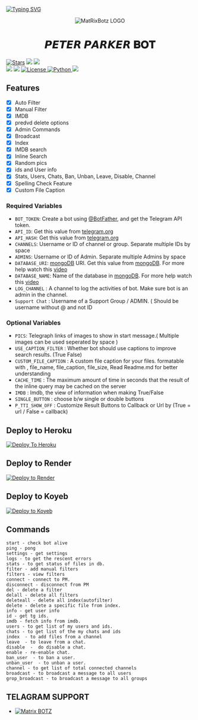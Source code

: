 [![Typing SVG](https://readme-typing-svg.demolab.com?font=&weight=800&size=300&pause=1000&width=6000&height=1900&lines=%F0%9D%97%AA%F0%9D%97%98%F0%9D%97%9F%F0%9D%97%96%F0%9D%97%A2%F0%9D%97%A0+%F0%9D%97%A7%F0%9D%97%A2+%F0%9D%99%8B%F0%9D%99%80%F0%9D%99%8F%F0%9D%99%80%F0%9D%99%8D+%F0%9D%99%8B%F0%9D%98%BC%F0%9D%99%8D%F0%9D%99%86%F0%9D%99%80%F0%9D%99%8D+%F0%9D%90%81%F0%9D%90%8E%F0%9D%90%93;%F0%9D%97%96%F0%9D%97%A5%F0%9D%97%98%F0%9D%97%94%F0%9D%97%A7%F0%9D%97%98%F0%9D%97%97+%F0%9D%97%95%F0%9D%97%AC+%F0%9D%97%A7%F0%9D%97%98%F0%9D%97%94%F0%9D%97%A0+%F0%9D%97%A0%F0%9D%97%AE%F0%9D%98%81%F0%9D%97%A5%F0%9D%97%B6%F0%9D%98%85%F0%9D%97%95%F0%9D%97%BC%F0%9D%98%81%F0%9D%98%87;%F0%9D%97%94+%F0%9D%97%A6%F0%9D%97%9C%F0%9D%97%A0%F0%9D%97%A3%F0%9D%97%9F%F0%9D%97%98+%F0%9D%97%A7%F0%9D%97%9A+%F0%9D%97%95%F0%9D%97%A2%F0%9D%97%A7+MAKER)](https://git.io/typing-svg)
<p align="center">
  <img src="https://telegra.ph/file/79bd83439254ed9c4bbca.jpg" alt="MatRixBotz LOGO">
</p>
<h1 align="center">
  <b> 𝙋𝙀𝙏𝙀𝙍 𝙋𝘼𝙍𝙆𝙀𝙍 𝐁𝐎𝐓</b>
</h1>

<a href="https://github.com/matrixbotz0/PETER-PARKER-BOT"><img src="https://img.shields.io/github/stars/matrixbotz0/PETER-PARKER-BOT?color=black&logo=github&logoColor=black&style=for-the-badge" alt="Stars" /></a>
<a href="https://github.com/matrixbotz0/PETER-PARKER-BOT/network/members"> <img src="https://img.shields.io/github/forks/matrixbotz0/PETER-PARKER-BOT?color=black&logo=github&logoColor=black&style=for-the-badge" /></a>
<a href="https://github.com/matrixbotz0/PETER-PARKER-BOT"> <img src="https://img.shields.io/github/repo-size/matrixbotz0/PETER-PARKER-BOT?color=skyblue&logo=github&logoColor=blue&style=for-the-badge" /></a>   
<a href="https://github.com/matrixbotz0/PETER-PARKER-BOT/commit/main"> <img src="https://img.shields.io/github/last-commit/matrixbotz0/PETER-PARKER-BOT?color=black&logo=github&logoColor=black&style=for-the-badge" /></a>
<a href="https://github.com/matrixbotz0/PETER-PARKER-BOT"> <img src="https://img.shields.io/github/contributors/matrixbotz0/PETER-PARKER-BOT?color=skyblue&logo=github&logoColor=blue&style=for-the-badge" /></a>
<a href="https://github.com/matrixbotz0/PETER-PARKER-BOT/blob/main/LICENSE"> <img src="https://img.shields.io/badge/License- GPL 2.0 license -blueviolet?style=for-the-badge" alt="License" /> </a>
<a href="https://www.python.org/"> <img src="https://img.shields.io/badge/Written%20in-Python-skyblue?style=for-the-badge&logo=python" alt="Python" /> </a>
<a href="https://pypi.org/project/Pyrogram/"> <img src="https://img.shields.io/pypi/v/pyrogram?color=white&label=pyrogram&logo=python&logoColor=blue&style=for-the-badge" /></a>


## Features

- [x] Auto Filter
- [x] Manual Filter
- [x] IMDB
- [x] predvd delete options
- [x] Admin Commands
- [x] Broadcast
- [x] Index
- [x] IMDB search
- [x] Inline Search
- [x] Random pics
- [x] ids and User info 
- [x] Stats, Users, Chats, Ban, Unban, Leave, Disable, Channel
- [x] Spelling Check Feature
- [x] Custom File Caption

### Required Variables
* `BOT_TOKEN`: Create a bot using [@BotFather](https://telegram.dog/BotFather), and get the Telegram API token.
* `API_ID`: Get this value from [telegram.org](https://my.telegram.org/apps)
* `API_HASH`: Get this value from [telegram.org](https://my.telegram.org/apps)
* `CHANNELS`: Username or ID of channel or group. Separate multiple IDs by space
* `ADMINS`: Username or ID of Admin. Separate multiple Admins by space
* `DATABASE_URI`: [mongoDB](https://www.mongodb.com) URI. Get this value from [mongoDB](https://www.mongodb.com). For more help watch this [video](https://youtu.be/1G1XwEOnxxo)
* `DATABASE_NAME`: Name of the database in [mongoDB](https://www.mongodb.com). For more help watch this [video](https://youtu.be/1G1XwEOnxxo)
* `LOG_CHANNEL` : A channel to log the activities of bot. Make sure bot is an admin in the channel.
* `Support Chat` : Username of a Support Group / ADMIN. ( Should be username without @ and not ID
### Optional Variables
* `PICS`: Telegraph links of images to show in start message.( Multiple images can be used seperated by space )
* `USE_CAPTION_FILTER` : Whether bot should use captions to improve search results. (True False)
* `CUSTOM_FILE_CAPTION` : A custom file caption for your files. formatable with , file_name, file_caption, file_size, Read Readme.md for better understanding
* `CACHE_TIME` : The maximum amount of time in seconds that the result of the inline query may be cached on the server
* `IMDB` : Imdb, the view of information when making True/False
* `SINGLE_BUTTON` : choose b/w single or double buttons 
* `P_TTI_SHOW_OFF` : Customize Result Buttons to Callback or Url by (True = url / False = callback)

## Deploy to Heroku 

[![Deploy To Heroku](https://www.herokucdn.com/deploy/button.svg)](https://heroku.com/deploy?template=https://github.com/Jayanth14072003/My-peter-MJ)

## Deploy to Render

[![Deploy to Render](https://render.com/images/deploy-to-render-button.svg)](https://render.com/deploy?repo=https://github.com/matrixbotz0/PETER-PARKER-BOT)

## Deploy to Koyeb

[![Deploy to Koyeb](https://www.koyeb.com/static/images/deploy/button.svg)](https://app.koyeb.com/deploy?type=git&repository=github.com/koyeb/PETER-PARKER-BOT&branch=main&name=PETER-PARKER-BOT)

## Commands
```
start - check bot alive
ping - pong
settings - get settings 
logs - to get the rescent errors
stats - to get status of files in db.
filter - add manual filters
filters - view filters
connect - connect to PM.
disconnect - disconnect from PM
del - delete a filter
delall - delete all filters
deleteall - delete all index(autofilter)
delete - delete a specific file from index.
info - get user info
id - get tg ids.
imdb - fetch info from imdb.
users - to get list of my users and ids.
chats - to get list of the my chats and ids 
index  - to add files from a channel
leave  - to leave from a chat.
disable  -  do disable a chat.
enable - re-enable chat.
ban_user  - to ban a user.
unban_user  - to unban a user.
channel - to get list of total connected channels
broadcast - to broadcast a message to all users
grop_broadcast - to broadcast a message to all groups
```

## TELAGRAM SUPPORT 

* [![Matrix BOTZ](https://img.shields.io/static/v1?label=MATRIX&message=BOTZ&color=critical)](https://t.me/MatRixBotzTGsupport)

